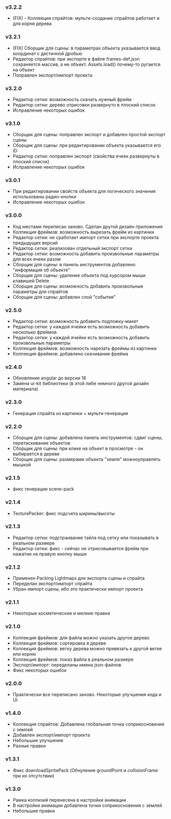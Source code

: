 ### v3.2.2

- (FIX) - Коллекция спрайтов: мульти-создание спрайтов работает и для корня дерева

### v3.2.1

- (FIX) Сборщик для сцены: в параметрах объекта указывается ввод координат с дестичной дробью
- Редактор спрайтов: при экспорте в файле frames-def.json сохраняется массив, а не объект. Assets.load() почему-то
  ругается на объект
- Поправлен экспорт/импорт проекта

### v3.2.0

- Редактор сетки: возможность скачать нужный фрейм
- Редактор сетки: дерево отрисовки развернуто в плоский список
- Исправление некоторых ошибок

### v3.1.0

- Сборщик для сцены: поправлен экспорт и добавлен простой экспорт сцены
- Сборщик для сцены: при редактировании объекта указывается его ID
- Редактор сетки: поправлен экспорт (свойства ячеек развернуты в плоский список)
- Исправление некоторых ошибок

### v3.0.1

- При редактировании свойств объекта для логического значения использованы радио-кнопки
- Исправление некоторых ошибок

### v3.0.0

- Код местами переписан заново. Сделан другой дизайн приложения
- Коллекция фреймов: возможность вырезать фрейм из картинки
- Редактор сетки: не сработает импорт сетки при экспорте проекта предыдущих версий
- Редактор сетки: реализован отдельный экспорт сетки
- Редактор сетки: возможность добавить произвольные параметры для всех ячеек разом
- Сборщик для сцены: в панель инструментов добавлено "информация об объекте"
- Сборщик для сцены: удаление объекта под курсором мыши клавишей Delete
- Сборщик для сцены: возможность добавить произвольные параметры для спрайтов
- Сборщик для сцены: добавлен слой "события"

### v2.5.0

- Редактор сетки: возможность добавить подложку-макет
- Редактор сетки: у каждой ячейки есть возможность добавить несколько фреймов
- Редактор сетки: у каждой ячейки есть возможность добавить произвольные параметры
- Коллекция фреймов: возможность нарезать фреймы из картинки
- Коллекция фреймов: добавлено скачивание фрейма

### v2.4.0

- Обновление angular до версии 16
- Замена ui-kit библиотеки (в этой либе немного другой дизайн материала)

### v2.3.0

- Генерация спрайта из картинки + мульти-генерация

### v2.2.0

- Сборщик для сцены: добавлена панель инструментов: сдвиг сцены, перетаскивание объектов
- Сборщик для сцены: при клике на объект в просмотре - он выбирается в дереве
- Сборщик для сцены: размерами объекта "земля" можноуправлять мышкой

### v2.1.5

- фикс генерации scene-pack

### v2.1.4

- TexturePacker: фикс подсчета ширины/высоты

### v2.1.3

- Редактор сетки: подстраивание тайла под сетку или показывать в реальном размере
- Редактор сетки: фикс - сейчас не отрисовывается фрейм при нажатии на правую кнопку мыши

### v2.1.2

- Применен Packing Lightmaps для экспорта сцены и спрайта
- Переделан экспорт/импорт спрайта
- Убран импорт сцены, ибо это практически импорт проекта

### v2.1.1

- Некоторые косметические и мелкие правки

### v2.1.0

- Коллекция фреймов: для файла можно указать другое дерево
- Коллекция фреймов: сортировка в дереве
- Коллекция фреймов: ветку дерева можно привязать к другой ветке или корню
- Коллекция фреймов: показ файла в реальном размере
- Экспорт/импорт: переделаны имена json-файлов
- Фикс некоторых ошибок

### v2.0.0

- Практически все переписано заново. Некоторые улучшения кода и UI

### v1.4.0

- Коллекция спрайтов: Добавлена глобальная точка соприкосновения с землей
- Добавлен экспорт/импорт проекта
- Небольшие улучшения
- Разные правки

### v1.3.1

- Фикс downloadSpritePack (Обнуление groundPoint и collisionFrame при их отсутствии)

### v1.3.0

- Рамка коллизий перенесена в настройки анимации
- В настройки анимации добавлена точки соприкосновения с землей
- Небольшие правки
